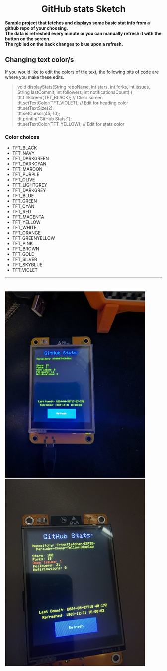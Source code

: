 <div align="center">
  
# GitHub stats Sketch

</div>

<b>Sample project that fetches and displays some basic stat info from a github repo of your choosing. 
<br>
The data is refreshed every minute or you can manually refresh it with the button on the screen. 
<br>
The rgb led on the back changes to blue upon a refresh.</b>

## Changing text color/s
If you would like to edit the colors of the text, the following bits of code are where you make these edits.
> void displayStats(String repoName, int stars, int forks, int issues, String lastCommit, int followers, int notificationsCount) { <br>
  tft.fillScreen(TFT_BLACK); // Clear screen <br>
  tft.setTextColor(TFT_VIOLET); // Edit for heading color <br>
  tft.setTextSize(2); <br>
  tft.setCursor(45, 10); <br>
  tft.println("GitHub Stats:"); <br>
  tft.setTextColor(TFT_YELLOW); // Edit for stats color
  
### Color choices

- TFT_BLACK       
- TFT_NAVY        
- TFT_DARKGREEN   
- TFT_DARKCYAN    
- TFT_MAROON      
- TFT_PURPLE      
- TFT_OLIVE       
- TFT_LIGHTGREY   
- TFT_DARKGREY    
- TFT_BLUE        
- TFT_GREEN       
- TFT_CYAN        
- TFT_RED         
- TFT_MAGENTA     
- TFT_YELLOW      
- TFT_WHITE       
- TFT_ORANGE      
- TFT_GREENYELLOW 
- TFT_PINK        
- TFT_BROWN       
- TFT_GOLD        
- TFT_SILVER      
- TFT_SKYBLUE     
- TFT_VIOLET    

___     
  
<br>

![atom-ss](images/atom-ss.jpg) ![fr4nk-ss](images/fr4nk-ss.jpg)

